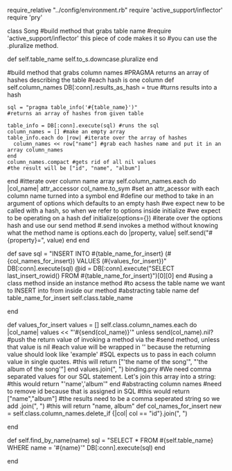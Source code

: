 require_relative "../config/environment.rb"
require 'active_support/inflector'
require 'pry'

class Song
#build method that grabs table name
#require 'active_support/inflector' this piece of code makes it so 
#you can use the .pluralize method. 

  def self.table_name
    self.to_s.downcase.pluralize
  end

#build method that grabs column names
#PRAGMA returns an array of hashes describing the table
#each hash is one column
  def self.column_names
    DB[:conn].results_as_hash = true #turns results into a hash

    sql = "pragma table_info('#{table_name}')" 
    #returns an array of hashes from given table

    table_info = DB[:conn].execute(sql) #runs the sql
    column_names = [] #make an empty array 
    table_info.each do |row| #iterate over the array of hashes 
      column_names << row["name"] #grab each hashes name and put it in an array column_names
    end
    column_names.compact #gets rid of all nil values
    #the result will be ["id", "name", "album"]
  end
    #itterate over column name array 
  self.column_names.each do |col_name|
    attr_accessor col_name.to_sym
    #set an attr_acessor with each column name turned into a symbol
  end
#define our method to take in an argument of options which defaults to an empty hash
#we expect new to be called with a hash, so when we refer to options inside initialize 
#we expect to be operating on a hash
  def initialize(options={})
  #iterate over the options hash and use our send method 
  #.send invokes a method without knowing what the method name is
    options.each do |property, value|
      self.send("#{property}=", value)
    end
  end

  def save
    sql = "INSERT INTO #{table_name_for_insert} (#{col_names_for_insert}) VALUES (#{values_for_insert})"
    DB[:conn].execute(sql)
    @id = DB[:conn].execute("SELECT last_insert_rowid() FROM #{table_name_for_insert}")[0][0]
  end
#using a class method inside an instance method
#to acsess the table name we want to INSERT into from inside our method 
#abstracting table name
  def table_name_for_insert
    self.class.table_name
  
  end

  def values_for_insert
    values = []
    self.class.column_names.each do |col_name|
      values << "'#{send(col_name)}'" unless send(col_name).nil?
       #push the return value of invoking a method via the #send method, unless that value is nil 
       #each value will be wrapped in '' because the returning value should look like 'example'
       #SQL expects us to pass in each column value in single quotes.
       #this will return ["'the name of the song'", "'the album of the song'"]
    end
    values.join(", ")
    binding.pry
    #We need comma separated values for our SQL statement. Let's join this array into a string:
    #this would return "'name','album'"
  end
#abstracting column names 
#need to remove id because that is assigned in SQL
#this would return ["name","album"]
#the results need to be a comma seperated string so we add .join(", ")
#this will return "name, album" 
  def col_names_for_insert
    new = self.class.column_names.delete_if {|col| col == "id"}.join(", ")
   
  end

  def self.find_by_name(name)
    sql = "SELECT * FROM #{self.table_name} WHERE name = '#{name}'"
    DB[:conn].execute(sql)
  end

end